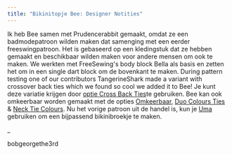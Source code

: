 ```yaml
---
title: "Bikinitopje Bee: Designer Notities"
---
```


Ik heb Bee samen met Prudencerabbit gemaakt, omdat ze een badmodepatroon wilden maken dat samenging met een eerder freeswingpatroon. Het is gebaseerd op een kledingstuk dat ze hebben gemaakt en beschikbaar wilden maken voor andere mensen om ook te maken. We werkten met FreeSewing's body block Bella als basis en zetten het om in een single dart block om de bovenkant te maken. During pattern testing one of our contributors TangerineShark made a variant with crossover back ties which we found so cool we added it to Bee! Je kunt deze variatie krijgen door [optie Cross Back Ties](/docs/designs/bee/options/crossbackties/)te gebruiken. Bee kan ook omkeerbaar worden gemaakt met de opties [Omkeerbaar](/docs/designs/bee/options/reversible), [Duo Colours Ties](/docs/designs/bee/options/duocolorties) & [Neck Tie Colours](/docs/designs/bee/options/necktiecolours). Nu het vorige patroon uit de handel is, kun je [Uma](docs/designs/uma) gebruiken om een bijpassend bikinibroekje te maken.

_

bobgeorgethe3rd
